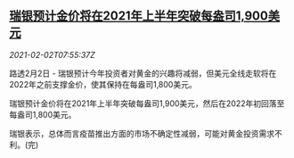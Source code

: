 <!--1612254196000-->
[瑞银预计金价将在2021年上半年突破每盎司1,900美元](https://cn.reuters.com/article/gold-ubs-research-alert-0202-tues-idCNKBS2A20QQ)
------

<div><i>2021-02-02T07:55:37Z</i></div><p>路透2月2日 - 瑞银预计今年投资者对黄金的兴趣将减弱，但美元全线走软将在2022年之前支撑金价，使其保持在每盎司1,800美元。</p><p>瑞银预计金价将在2021年上半年突破每盎司1,900美元，然后在2022年初回落至每盎司1,800美元。</p><p>瑞银表示，总体而言疫苗推出方面的市场不确定性减弱，可能对黄金投资需求不利。(完)</p>
